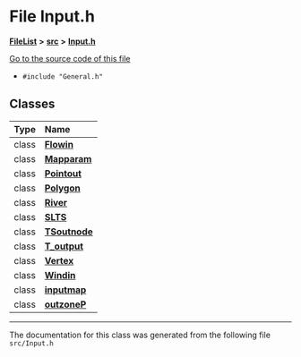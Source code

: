 

# File Input.h



[**FileList**](files.md) **>** [**src**](dir_68267d1309a1af8e8297ef4c3efbcdba.md) **>** [**Input.h**](Input_8h.md)

[Go to the source code of this file](Input_8h_source.md)



* `#include "General.h"`















## Classes

| Type | Name |
| ---: | :--- |
| class | [**Flowin**](classFlowin.md) <br> |
| class | [**Mapparam**](classMapparam.md) <br> |
| class | [**Pointout**](classPointout.md) <br> |
| class | [**Polygon**](classPolygon.md) <br> |
| class | [**River**](classRiver.md) <br> |
| class | [**SLTS**](classSLTS.md) <br> |
| class | [**TSoutnode**](classTSoutnode.md) <br> |
| class | [**T\_output**](classT__output.md) <br> |
| class | [**Vertex**](classVertex.md) <br> |
| class | [**Windin**](classWindin.md) <br> |
| class | [**inputmap**](classinputmap.md) <br> |
| class | [**outzoneP**](classoutzoneP.md) <br> |



















































------------------------------
The documentation for this class was generated from the following file `src/Input.h`

